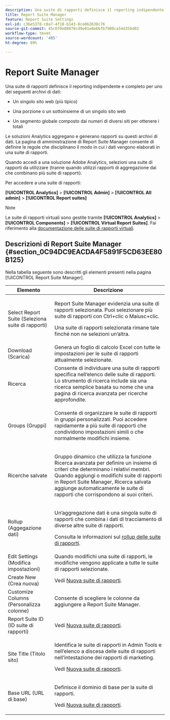 ```yaml
---
description: Una suite di rapporti definisce il reporting indipendente e completo su un sito web, un insieme di siti web o un sottoinsieme di pagine web.
title: Report Suite Manager
feature: Report Suite Settings
exl-id: c36e5378-c8a7-4f18-b143-8ce862638c76
source-git-commit: 45c6f0e08870cd9e01e8e6bfb7900ca54d356d02
workflow-type: tm+mt
source-wordcount: '405'
ht-degree: 89%

---
```


# Report Suite Manager

Una suite di rapporti definisce il reporting indipendente e completo per uno dei seguenti archivi di dati:

* Un singolo sito web (più tipico)

* Una porzione o un sottoinsieme di un singolo sito web

* Un segmento globale composto dai numeri di diversi siti per ottenere i totali

Le soluzioni Analytics aggregano e generano rapporti su questi archivi di dati. La pagina di amministrazione di Report Suite Manager consente di definire le regole che disciplinano il modo in cui i dati vengono elaborati in una suite di rapporti.

Quando accedi a una soluzione Adobe Analytics, selezioni una suite di rapporti da utilizzare (tranne quando utilizzi rapporti di aggregazione dai che combinano più suite di rapporti).

Per accedere a una suite di rapporti:

**[!UICONTROL Analytics]** > **[!UICONTROL Admin]** > **[!UICONTROL All admin]** > **[!UICONTROL Report suites]**

>[!NOTE]
>
>Le suite di rapporti virtuali sono gestite tramite **[!UICONTROL Analytics]** > **[!UICONTROL Components]** > **[!UICONTROL Virtual Report Suites]**. Fai riferimento alla [documentazione delle suite di rapporti virtuali](/help/components/vrs/vrs-about.md).

## Descrizioni di Report Suite Manager {#section_0C94DC9EACDA4F5891F5CD63EE80B125}

Nella tabella seguente sono descritti gli elementi presenti nella pagina [!UICONTROL Report Suite Manager].

<table id="table_F739FBD8DB8D409E916F12F61C5953D0"> 
 <thead> 
  <tr> 
   <th colname="col1" class="entry"> Elemento </th> 
   <th colname="col2" class="entry"> Descrizione </th> 
  </tr> 
 </thead>
 <tbody> 
  <tr> 
   <td colname="col1"> <span class="wintitle"> Select Report Suite (Seleziona suite di rapporti)</span> </td> 
   <td colname="col2"> <p><span class="wintitle">Report Suite Manager</span> evidenzia una suite di rapporti selezionata. Puoi selezionare più suite di rapporti con <span class="uicontrol">Ctrl+clic</span> o <span class="uicontrol">Maiusc+clic</span>. </p> <p>Una suite di rapporti selezionata rimane tale finché non ne selezioni un’altra. </p> </td> 
  </tr> 
  <tr> 
   <td colname="col1"> <span class="wintitle"> Download (Scarica)</span> </td> 
   <td colname="col2"> Genera un foglio di calcolo Excel con tutte le impostazioni per le suite di rapporti attualmente selezionate. </td> 
  </tr> 
  <tr> 
   <td colname="col1"> <span class="wintitle"> Ricerca</span> </td> 
   <td colname="col2"> Consente di individuare una suite di rapporti specifica nell’elenco delle suite di rapporti. Lo strumento di ricerca include sia una ricerca semplice basata su nome che una pagina di ricerca avanzata per ricerche approfondite. </td> 
  </tr> 
  <tr> 
   <td colname="col1"> <span class="wintitle"> Groups (Gruppi)</span> </td> 
   <td colname="col2"> <p>Consente di organizzare le suite di rapporti in gruppi personalizzati. Puoi accedere rapidamente a più suite di rapporti che condividono impostazioni simili o che normalmente modifichi insieme. </p> </td> 
  </tr> 
  <tr> 
   <td colname="col1"> <span class="wintitle"> Ricerche salvate</span> </td> 
   <td colname="col2"> <p>Gruppo dinamico che utilizza la funzione <span class="wintitle">Ricerca avanzata</span> per definire un insieme di criteri che determinano i relativi membri. Quando aggiungi o modifichi suite di rapporti in <span class="wintitle"> Report Suite Manager</span>, <span class="wintitle">Ricerca salvata</span> aggiunge automaticamente le suite di rapporti che corrispondono ai suoi criteri. </p> </td> 
  </tr> 
  <tr> 
   <td colname="col1"> <span class="wintitle"> Rollup (Aggegazione dati)</span> </td> 
   <td colname="col2"> <p>Un’aggregazione dati è una singola suite di rapporti che combina i dati di tracciamento di diverse altre suite di rapporti. </p> <p>Consulta le informazioni sul <a href="/help/admin/c-manage-report-suites/rollup-report-suite.md"> rollup delle suite di rapporti</a>. </p> </td> 
  </tr> 
  <tr> 
   <td colname="col1"> <span class="wintitle"> Edit Settings (Modifica impostazioni)</span> </td> 
   <td colname="col2"> Quando modifichi una suite di rapporti, le modifiche vengono applicate a tutte le suite di rapporti selezionate. </td> 
  </tr> 
  <tr> 
   <td colname="col1"> <span class="wintitle"> Create New (Crea nuova)</span> </td> 
   <td colname="col2">Vedi <a href="/help/admin/c-manage-report-suites/c-new-report-suite/new-report-suite.md">Nuova suite di rapporti</a>. </td> 
  </tr> 
  <tr> 
   <td colname="col1"> <span class="wintitle"> Customize Columns (Personalizza colonne)</span> </td> 
   <td colname="col2">Consente di scegliere le colonne da aggiungere a <span class="wintitle"> Report Suite Manager</span>. </td> 
  </tr> 
  <tr> 
   <td colname="col1"> <span class="wintitle"> Report Suite ID (ID suite di rapporti)</span> </td> 
   <td colname="col2">Vedi <a href="/help/admin/c-manage-report-suites/c-new-report-suite/new-report-suite.md">Nuova suite di rapporti</a>. </td> 
  </tr> 
  <tr> 
   <td colname="col1"> <span class="wintitle"> Site Title (Titolo sito)</span> </td> 
   <td colname="col2"> <p>Identifica le suite di rapporti in Admin Tools e nell’elenco a discesa delle suite di rapporti nell’intestazione dei rapporti di marketing. </p> <p>Vedi <a href="/help/admin/c-manage-report-suites/c-new-report-suite/new-report-suite.md">Nuova suite di rapporti</a>. </p> </td> 
  </tr> 
  <tr> 
   <td colname="col1"> <span class="wintitle"> Base URL (URL di base)</span> </td> 
   <td colname="col2"> <p>Definisce il dominio di base per la suite di rapporti. </p> <p>Vedi <a href="/help/admin/c-manage-report-suites/c-new-report-suite/new-report-suite.md">Nuova suite di rapporti</a>. </p> </td> 
  </tr> 
 </tbody> 
</table>
